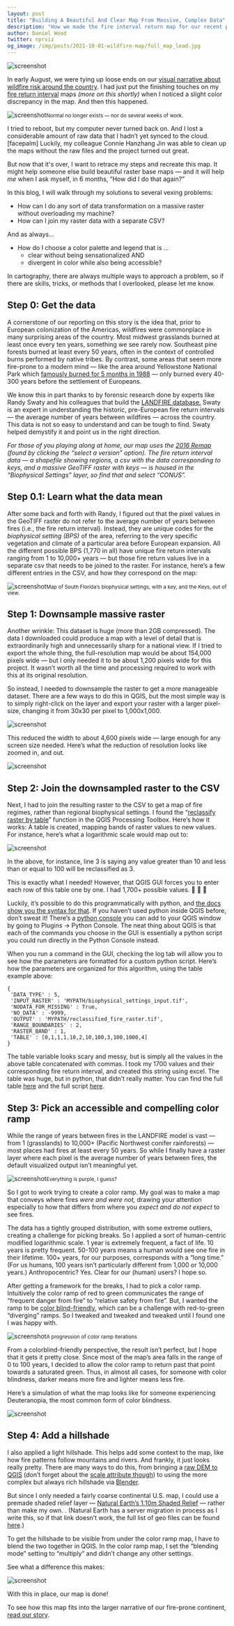 ```yaml
---
layout: post
title: "Building A Beautiful And Clear Map From Massive, Complex Data"
description: "How we made the fire interval return map for our recent project about wildfire risk."
author: Daniel Wood
twitter: nprviz
og_image: /img/posts/2021-10-01-wildfire-map/full_map_lead.jpg
---
```


![screenshot](/img/posts/2021-10-01-wildfire-map/full_map_lead.jpg)

In early August, we were tying up loose ends on our <a href="https://apps.npr.org/us-wildfires-impact-environment-climate-change/">visual narrative about wildfire risk around the country</a>. I had just put the finishing touches on my <a href="https://landfire.gov/fri.php">fire return interval</a> maps <i>(more on this shortly)</i> when I noticed a slight color discrepancy in the map. And then this happened.

![screenshot](/img/posts/2021-10-01-wildfire-map/ohNO.jpg)<small>Normal no longer exists — nor do several weeks of work.</small>

I tried to reboot, but my computer never turned back on. And I lost a considerable amount of raw data that I hadn’t yet synced to the cloud. [facepalm] Luckily, my colleague Connie Hanzhang Jin was able to clean up the maps without the raw files and the project turned out great.

But now that it's over, I want to retrace my steps and recreate this map. It might help someone else build beautiful raster base maps — and it will help <i>me</i> when I ask myself, in 6 months, “How did I do that again?”

In this blog, I will walk through my solutions to several vexing problems:
- How can I do any sort of data transformation on a massive raster without overloading my machine?
- How can I join my raster data with a separate CSV?

And as always…
- How do I choose a color palette and legend that is ...
  - clear without being sensationalized AND
  - divergent in color while also being accessible?

In cartography, there are always multiple ways to approach a problem, so if there are skills, tricks, or methods that I overlooked, please let me know.

## Step 0: Get the data

A cornerstone of our reporting on this story is the idea that, prior to European colonization of the Americas, wildfires were commonplace in many surprising areas of the country. Most midwest grasslands burned at least once every ten years, something we see rarely now. Southeast pine forests burned at least every 50 years, often in the context of controlled burns performed by native tribes. By contrast, some areas that seem more fire-prone to a modern mind — like the area around Yellowstone National Park which <a href="https://www.nps.gov/yell/learn/nature/1988-fires.htm">famously burned for 5 months in 1988</a> — only burned every 40-300 years before the settlement of Europeans.

We know this in part thanks to by forensic research done by experts like Randy Swaty and his colleagues that build the <a href="https://landfire.gov/index.php">LANDFIRE database</a><a href="https://landfire.gov/index.php">.</a> Swaty is an expert in understanding the historic, pre-European fire return intervals — the average number of years between wildfires — across the country. This data is not so easy to understand and can be tough to find. Swaty helped demystify it and point us in the right direction.

<i>For those of you playing along at home, our map uses the</i> <i><a href="https://landfire.gov/version_download.php">2016 Remap</a></i> <i>(found by clicking the “select a version” option). The fire return interval data — a shapefile showing regions, a csv with the data corresponding to keys, and a massive GeoTIFF raster with keys — is housed in the “Biophysical Settings” layer, so find that and select “CONUS”.</i>

## Step 0.1: Learn what the data mean

After some back and forth with Randy, I figured out that the pixel values in the GeoTIFF raster do not refer to the average number of years between fires (i.e., the fire return interval). Instead, they are unique codes for the <i>biophysical setting (BPS)</i> of the area, referring to the very specific vegetation and climate of a particular area before European expansion. All the different possible BPS (1,770 in all) have unique fire return intervals ranging from 1 to 10,000+ years — but those fire return values live in a separate csv that needs to be joined to the raster. For instance, here’s a few different entries in the CSV, and how they correspond on the map:

![screenshot](/img/posts/2021-10-01-wildfire-map/BPS.png)<small>Map of South Florida’s biophysical settings, with a key, and the Keys, out of view.</small>

## Step 1: Downsample massive raster

Another wrinkle: This dataset is huge (more than 2GB compressed). The data I downloaded could produce a map with a level of detail that is extraordinarily high and unnecessarily sharp for a national view. If I tried to export the whole thing, the full-resolution map would be about 154,000 pixels wide — but I only needed it to be about 1,200 pixels wide for this project. It wasn’t worth all the time and processing required to work with this at its original resolution.

So instead, I needed to downsample the raster to get a more manageable dataset. There are a few ways to do this in QGIS, but the most simple way is to simply right-click on the layer and export your raster with a larger pixel-size, changing it from 30x30 per pixel to 1,000x1,000.

![screenshot](/img/posts/2021-10-01-wildfire-map/downSamplePrompt.png)

This reduced the width to about 4,600 pixels wide — large enough for any screen size needed. Here’s what the reduction of resolution looks like zoomed in, and out.

![screenshot](/img/posts/2021-10-01-wildfire-map/downsample1000.2.gif)

## Step 2: Join the downsampled raster to the CSV

Next, I had to join the resulting raster to the CSV to get a map of fire regimes, rather than regional biophysical settings. I found the “<a href="https://docs.qgis.org/3.16/en/docs/user_manual/processing_algs/qgis/rasteranalysis.html#reclassify-by-table">reclassify raster by table</a>” function in the QGIS Processing Toolbox. Here’s how it works: A table is created, mapping bands of raster values to new values. For instance, here’s what a logarithmic scale would map out to:

![screenshot](/img/posts/2021-10-01-wildfire-map/reclassificationTablePrompt.png)

In the above, for instance, line 3 is saying any value greater than 10 and less than or equal to 100 will be reclassified as 3.

This is exactly what I needed! However, that QGIS GUI forces you to enter each row of this table one by one. I had 1,700+ possible values.  🥵 🥵 🥵

Luckily, it’s possible to do this programmatically with python, and <a href="https://docs.qgis.org/3.16/en/docs/user_manual/processing_algs/qgis/rasteranalysis.html#id45">the docs show you the syntax for that</a>. If you haven’t used python inside QGIS before, don’t sweat it! There’s a <a href="https://docs.qgis.org/2.18/en/docs/user_manual/plugins/python_console.html">python console</a> you can add to your QGIS window by going to Plugins -> Python Console. The neat thing about QGIS is that each of the commands you choose in the GUI is essentially a python script you could run directly in the Python Console instead.

When you run a command in the GUI, checking the log tab will allow you to see how the parameters are formatted for a custom python script. Here’s how the parameters are organized for this algorithm, using the table example above:

```
{
 'DATA_TYPE' : 5,
 'INPUT_RASTER' : 'MYPATH/biophysical_settings_input.tif',
 'NODATA_FOR_MISSING' : True,
 'NO_DATA' : -9999,
 'OUTPUT' : 'MYPATH/reclassified_fire_raster.tif',
 'RANGE_BOUNDARIES' : 2,
 'RASTER_BAND' : 1,
 'TABLE' : [0,1,1,1,10,2,10,100,3,100,1000,4]
}
```

The table variable looks scary and messy, but is simply all the values in the above table concatenated with commas. I took my 1700 values and their corresponding fire return interval, and created this string using excel. The table was huge, but in python, that didn’t really matter. You can find the full table <a href="https://gist.github.com/DanielJWood/415e08112ee9c5d3fe38bbff026c54c5">here</a> and the full script <a href="https://gist.github.com/DanielJWood/7b8f4aee4babf2fce7db0fadd1111e04">here</a>.

## Step 3: Pick an accessible and compelling color ramp

While the range of years between fires in the LANDFIRE model is vast — from 1 (grasslands) to 10,000+ (Pacific Northwest conifer rainforests) — most places had fires at least every 50 years. So while I finally have a raster layer where each pixel is the average number of years between fires, the default visualized output isn’t meaningful yet.

![screenshot](/img/posts/2021-10-01-wildfire-map/purple.png)<small>Everything is purple, I guess?</small>

So I got to work trying to create a color ramp. My goal was to make a map that conveys where fires <i>were and were not,</i> drawing your attention especially to how that differs from where you <i>expect and do not expect</i> to see fires.

The data has a tightly grouped distribution, with some extreme outliers, creating a challenge for picking breaks. So I applied a sort of human-centric modified logarithmic scale. 1 year is extremely frequent, a fact of life. 10 years is pretty frequent. 50-100 years means a human would see one fire in their lifetime. 100+ years, for our purposes, corresponds with a “long time.” (For us humans, 100 years isn’t particularly different from 1,000 or 10,000 years.) Anthropocentric? Yes. Clear for our (human) users? I hope so.

After getting a framework for the breaks, I had to pick a color ramp. Intuitively the color ramp of red to green communicates the range of “frequent danger from fire” to “relative safety from fire”. But, I wanted the ramp to be <a href="https://agilescientific.com/blog/2017/12/14/no-more-rainbows">color blind-friendly</a>, which can be a challenge with red-to-green “diverging” ramps. So I tweaked and tweaked and tweaked until I found one I was happy with.

![screenshot](/img/posts/2021-10-01-wildfire-map/comparison-1.png)<small>A progression of color ramp iterations</small>

From a colorblind-friendly perspective, the result isn’t perfect, but I hope that it gets it pretty close. Since most of the map’s area falls in the range of 0 to 100 years, I decided to allow the color ramp to return past that point towards a saturated green. Thus, in almost all cases, for someone with color blindness, darker means more fire and lighter means less fire.

Here’s a simulation of what the map looks like for someone experiencing Deuteranopia, the most common form of color blindness.

![screenshot](/img/posts/2021-10-01-wildfire-map/colorblindness2.gif)

## Step 4: Add a hillshade

I also applied a light hillshade. This helps add some context to the map, like how fire patterns follow mountains and rivers. And frankly, it just looks really pretty. There are many ways to do this, from bringing a <a href="https://somethingaboutmaps.wordpress.com/2017/11/16/creating-shaded-relief-in-blender/">raw DEM to QGIS</a> (don’t forget about the <a href="https://twitter.com/DanielPWWood/status/1436340523963408405">scale attribute though</a>) to using the more complex but always rich hillshade via <a href="https://somethingaboutmaps.wordpress.com/2017/11/16/creating-shaded-relief-in-blender/">Blender</a>.

But since I only needed a fairly coarse continental U.S. map, I could use a premade shaded relief layer — <a href="https://www.naturalearthdata.com/downloads/10m-raster-data/10m-shaded-relief/">Natural Earth’s 1:10m Shaded Relief</a> — rather than make my own. . (Natural Earth has a server migration in process as I write this, so if that link doesn’t work, the full list of geo files can be found <a href="https://gist.github.com/DanielJWood/b71237cc200831acf8e637c05ce2c375#file-natural_earth_s3_links-md">here</a>.)

To get the hillshade to be visible from under the color ramp map, I have to blend the two together in QGIS. In the color ramp map, I set the “blending mode” setting to “multiply” and didn’t change any other settings.

See what a difference this makes:

![screenshot](/img/posts/2021-10-01-wildfire-map/hillshade.png)

With this in place, our map is done!

To see how this map fits into the larger narrative of our fire-prone continent, <a href="https://apps.npr.org/us-wildfires-impact-environment-climate-change/">read our story</a>.
